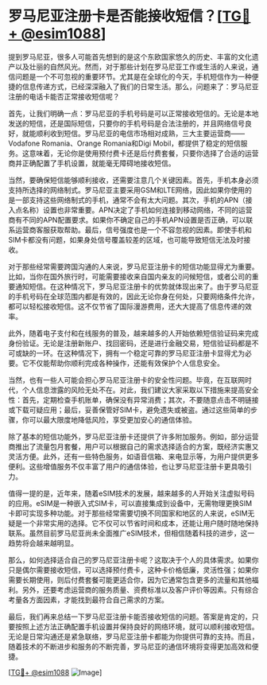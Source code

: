 # 罗马尼亚注册卡是否能接收短信？[[TG💪+ @esim1088](https://t.me/s/esim1088)]

提到罗马尼亚，很多人可能首先想到的是这个东欧国家悠久的历史、丰富的文化遗产以及壮丽的自然风光。然而，对于那些计划在罗马尼亚工作或生活的人来说，通信问题是一个不可忽视的重要环节。尤其是在全球化的今天，手机短信作为一种便捷的信息传递方式，已经深深融入了我们的日常生活。那么，问题来了：罗马尼亚注册的电话卡能否正常接收短信呢？

首先，让我们明确一点：罗马尼亚的手机号码是可以正常接收短信的。无论是本地发送的短信，还是国际短信，只要你的手机号码是合法注册的，并且网络信号良好，就能顺利收到短信。罗马尼亚的电信市场相对成熟，三大主要运营商——Vodafone Romania、Orange Romania和Digi Mobil，都提供了稳定的短信服务。这意味着，无论你是使用预付费卡还是后付费套餐，只要你选择了合适的运营商并正确配置了手机设置，就能毫无障碍地接收短信。

当然，要确保短信能够顺利接收，还需要注意几个关键因素。首先，手机本身必须支持所选择的网络制式。罗马尼亚主要采用GSM和LTE网络，因此如果你使用的是一部支持这些网络制式的手机，通常不会有太大问题。其次，手机的APN（接入点名称）设置也非常重要。APN决定了手机如何连接到移动网络，不同的运营商有不同的APN配置要求。如果你不确定自己的手机APN设置是否正确，可以联系运营商客服获取帮助。最后，信号强度也是一个不容忽视的因素。即使手机和SIM卡都没有问题，如果身处信号覆盖较差的区域，也可能导致短信无法及时接收。

对于那些经常需要跨国沟通的人来说，罗马尼亚注册卡的短信功能显得尤为重要。比如，当你在国外旅行时，可能需要接收来自国内亲友的问候短信，或者公司的重要通知短信。在这种情况下，罗马尼亚注册卡的优势就体现出来了。由于罗马尼亚的手机号码在全球范围内都是有效的，因此无论你身在何处，只要网络条件允许，都可以轻松接收短信。这不仅节省了国际漫游费用，还大大提高了信息传递的效率。

此外，随着电子支付和在线服务的普及，越来越多的人开始依赖短信验证码来完成身份验证。无论是注册新账户、找回密码，还是进行金融交易，短信验证码都是不可或缺的一环。在这种情况下，拥有一个稳定可靠的罗马尼亚注册卡显得尤为必要。它不仅能帮助你顺利完成各种操作，还能有效保护个人信息安全。

当然，也有一些人可能会担心罗马尼亚注册卡的安全性问题。毕竟，在互联网时代，个人信息泄露的风险无处不在。对此，我们建议大家采取以下措施来提高安全性：首先，定期检查手机账单，确保没有异常消费；其次，不要随意点击不明链接或下载可疑应用；最后，妥善保管好SIM卡，避免遗失或被盗。通过这些简单的步骤，你可以最大限度地降低风险，享受更加安心的通信体验。

除了基本的短信功能外，罗马尼亚注册卡还提供了许多附加服务。例如，部分运营商推出了流量包月套餐，用户可以根据自己的需求选择适合的方案，既经济实惠又灵活方便。此外，还有一些特色服务，如语音信箱、来电显示等，为用户提供更多便利。这些增值服务不仅丰富了用户的通信体验，也让罗马尼亚注册卡更具吸引力。

值得一提的是，近年来，随着eSIM技术的发展，越来越多的人开始关注虚拟号码的应用。eSIM是一种嵌入式SIM卡，可以直接集成到设备中，无需物理更换SIM卡即可实现多种功能。对于那些经常需要切换不同国家和地区的人来说，eSIM无疑是一个非常实用的选择。它不仅可以节省时间和成本，还能让用户随时随地保持联系。虽然目前罗马尼亚尚未全面推广eSIM技术，但相信随着科技的进步，这一趋势将会越来越明显。

那么，如何选择适合自己的罗马尼亚注册卡呢？这取决于个人的具体需求。如果你只是偶尔需要接收短信，可以选择预付费卡，这种卡价格低廉，灵活性强；如果你需要长期使用，则后付费套餐可能更适合你，因为它通常包含更多的流量和其他福利。另外，还要考虑运营商的服务质量、资费标准以及客户评价等因素。只有综合考量各方面因素，才能找到最符合自己需求的方案。

最后，我们再来总结一下罗马尼亚注册卡能否接收短信的问题。答案是肯定的，只要按照上述方法正确配置手机设置并保持良好的网络环境，就可以顺利接收短信。无论是日常沟通还是紧急联络，罗马尼亚注册卡都能为你提供可靠的支持。而且，随着技术的不断进步和服务的不断完善，罗马尼亚的通信环境将变得更加高效和便捷。

[[TG💪+ @esim1088](https://t.me/s/esim1088) ![Image](https://i.postimg.cc/4NQfJmqS/Snipaste-2025-05-13-00-14-12.png)]